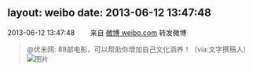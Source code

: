 layout: weibo
date: 2013-06-12 13:47:48
---
<meta name="referrer" content="no-referrer" />

2013-06-12 13:47:48  &nbsp;&nbsp;&nbsp;&nbsp;&nbsp;&nbsp; 来自 <a href="http://weibo.com/" rel="nofollow">微博 weibo.com</a>
转发微博
>  @优米网: 88部电影，可以帮助你增加自己文化涵养！（via:文字撰稿人） ​​​
>  ![图片](https://ww3.sinaimg.cn/large/6601ce85jw1e5l2w9aa85j20c85jwb29.jpg)

